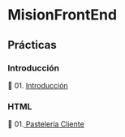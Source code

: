 # MisionFrontEnd
<h2>Prácticas</h2>

<h3>Introducción</h3>
🚀 01. <a href="https://github.com/brenmir/MisionFrontEnd/tree/main/Intro">Introducción</a><br>

<h3>HTML</h3>
🚀 01.<a href="https://github.com/brenmir/MisionFrontEnd/tree/main/PasteleríaCliente"> Pastelería Cliente</a>
